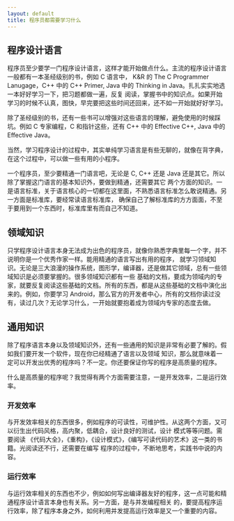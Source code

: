 ```yaml
---
layout: default
title: 程序员都需要学习什么
---
```


## 程序设计语言

程序员至少要学一门程序设计语言，这样才能开始做点什么。主流的程序设计语言一般都有一本圣经级别的书，例如 C 语言中， K&R 的 
The C Programmer Lanugage，C++ 中的 C++ Primer, Java 中的 Thinking in Java。扎扎实实地选一本好好学习一下，把习题都做一遍，反复
阅读，掌握书中的知识点。如果开始学习的时候不认真，图快，早完要把这些时间还回来，还不如一开始就好好学习。

除了圣经级别的书，还有一些书可以增强对这些语言的理解，避免使用的时候踩坑。例如 C 专家编程，C 和指针这些，还有 C++ 中的 
Effective C++, Java 中的 Effective Java。

当然，学习程序设计的过程中，其实单纯学习语言是有些无聊的，就像在背字典，在这个过程中，可以做一些有用的小程序。

一个程序员，至少要精通一门语言吧，无论是 C, C++ 还是 Java 还是其它。所以除了掌握这门语言的基本知识外，要做到精通，还需要其它
两个方面的知识。一是语言标准，关于语言核心的一切都在这里面，不熟悉语言标准怎么敢说精通。另一方面是标准库，要经常读语言标准库，
确保自己了解标准库的方方面面，不至于要用到一个东西时，标准库里有而自己不知道。

## 领域知识

只学程序设计语言本身无法成为出色的程序员，就像你熟悉字典里每一个字，并不说明你是一个优秀作家一样。能用精通的语言写出有用的程序，
就学习领域知识。无论是三大浪漫的操作系统，图形学，编译器，还是做其它领域，总有一些领域知识是必须要掌握的。很多领域知识都有一些
基础的文档，要成为领域内的专家，就要反复阅读这些基础的文档。所有的东西，都是从这些基础的文档中演化出来的。例如，你要学习
Android，那么官方的开发者中心，所有的文档你读过没有，读过几次？无论学习什么，一开始就要抱着成为领域内专家的态度去做。

## 通用知识

除了程序语言本身以及领域知识外，还有一些通用的知识是非常有必要了解的。假如我们要开发一个软件，现在你已经精通了语言以及领域
知识，那么就意味着一定可以开发出优秀的程序吗？不一定。你还要保证你写的程序是高质量的程序。

什么是高质量的程序呢？我觉得有两个方面需要注意，一是开发效率，二是运行效率。

### 开发效率
与开发效率相关的东西很多，例如程序的可读性，可维护性。从这两个方面，又可以衍生出代码风格，高内聚，低耦合，设计良好的测试，设计
模式等等问题。需要阅读 《代码大全》，《重构》，《设计模式》，《编写可读代码的艺术》这一类的书籍。光阅读还不行，还需要在编写
程序的过程中，不断地思考，实践书中说的内容。

### 运行效率
与运行效率相关的东西也不少，例如如何写出编译器友好的程序，这一点可能和精通程序设计语言本身也有关系。另一方面，是与并发编程相关
的，要提高程序运行效率，除了程序本身之外，如何利用并发提高运行效率是又一个重要的内容。
